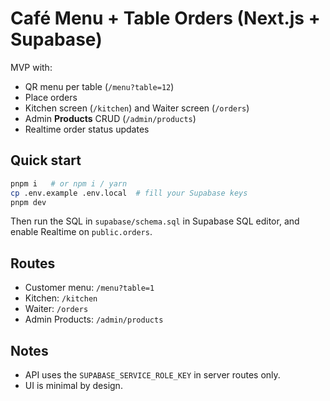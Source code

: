 # Café Menu + Table Orders (Next.js + Supabase)

MVP with:
- QR menu per table (`/menu?table=12`)
- Place orders
- Kitchen screen (`/kitchen`) and Waiter screen (`/orders`)
- Admin **Products** CRUD (`/admin/products`)
- Realtime order status updates

## Quick start
```bash
pnpm i   # or npm i / yarn
cp .env.example .env.local  # fill your Supabase keys
pnpm dev
```
Then run the SQL in `supabase/schema.sql` in Supabase SQL editor, and enable Realtime on `public.orders`.

## Routes
- Customer menu: `/menu?table=1`
- Kitchen: `/kitchen`
- Waiter: `/orders`
- Admin Products: `/admin/products`

## Notes
- API uses the `SUPABASE_SERVICE_ROLE_KEY` in server routes only.
- UI is minimal by design.
